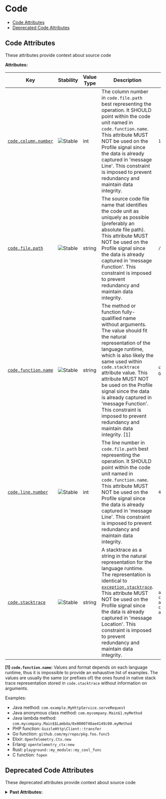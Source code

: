<!-- NOTE: THIS FILE IS AUTOGENERATED. DO NOT EDIT BY HAND. -->
<!-- see templates/registry/markdown/attribute_namespace.md.j2 -->

# Code

- [Code Attributes](#code-attributes)
- [Deprecated Code Attributes](#deprecated-code-attributes)

## Code Attributes

These attributes provide context about source code

**Attributes:**

| Key | Stability | Value Type | Description | Example Values |
|---|---|---|---|---|
| <a id="code-column-number" href="#code-column-number">`code.column.number`</a> | ![Stable](https://img.shields.io/badge/-stable-lightgreen) | int | The column number in `code.file.path` best representing the operation. It SHOULD point within the code unit named in `code.function.name`. This attribute MUST NOT be used on the Profile signal since the data is already captured in 'message Line'. This constraint is imposed to prevent redundancy and maintain data integrity. | `16` |
| <a id="code-file-path" href="#code-file-path">`code.file.path`</a> | ![Stable](https://img.shields.io/badge/-stable-lightgreen) | string | The source code file name that identifies the code unit as uniquely as possible (preferably an absolute file path). This attribute MUST NOT be used on the Profile signal since the data is already captured in 'message Function'. This constraint is imposed to prevent redundancy and maintain data integrity. | `/usr/local/MyApplication/content_root/app/index.php` |
| <a id="code-function-name" href="#code-function-name">`code.function.name`</a> | ![Stable](https://img.shields.io/badge/-stable-lightgreen) | string | The method or function fully-qualified name without arguments. The value should fit the natural representation of the language runtime, which is also likely the same used within `code.stacktrace` attribute value. This attribute MUST NOT be used on the Profile signal since the data is already captured in 'message Function'. This constraint is imposed to prevent redundancy and maintain data integrity. [1] | `com.example.MyHttpService.serveRequest`; `GuzzleHttp\Client::transfer`; `fopen` |
| <a id="code-line-number" href="#code-line-number">`code.line.number`</a> | ![Stable](https://img.shields.io/badge/-stable-lightgreen) | int | The line number in `code.file.path` best representing the operation. It SHOULD point within the code unit named in `code.function.name`. This attribute MUST NOT be used on the Profile signal since the data is already captured in 'message Line'. This constraint is imposed to prevent redundancy and maintain data integrity. | `42` |
| <a id="code-stacktrace" href="#code-stacktrace">`code.stacktrace`</a> | ![Stable](https://img.shields.io/badge/-stable-lightgreen) | string | A stacktrace as a string in the natural representation for the language runtime. The representation is identical to [`exception.stacktrace`](/docs/exceptions/exceptions-spans.md#stacktrace-representation). This attribute MUST NOT be used on the Profile signal since the data is already captured in 'message Location'. This constraint is imposed to prevent redundancy and maintain data integrity. | `at com.example.GenerateTrace.methodB(GenerateTrace.java:13)\n at com.example.GenerateTrace.methodA(GenerateTrace.java:9)\n at com.example.GenerateTrace.main(GenerateTrace.java:5)` |

**[1] `code.function.name`:** Values and format depends on each language runtime, thus it is impossible to provide an exhaustive list of examples.
The values are usually the same (or prefixes of) the ones found in native stack trace representation stored in
`code.stacktrace` without information on arguments.

Examples:

* Java method: `com.example.MyHttpService.serveRequest`
* Java anonymous class method: `com.mycompany.Main$1.myMethod`
* Java lambda method: `com.mycompany.Main$$Lambda/0x0000748ae4149c00.myMethod`
* PHP function: `GuzzleHttp\Client::transfer`
* Go function: `github.com/my/repo/pkg.foo.func5`
* Elixir: `OpenTelemetry.Ctx.new`
* Erlang: `opentelemetry_ctx:new`
* Rust: `playground::my_module::my_cool_func`
* C function: `fopen`

## Deprecated Code Attributes

These deprecated attributes provide context about source code

<details>
<summary><b>Past Attributes:</b></summary>

| Key | Type | Summary | Example Values | Deprecation Explanation |
|---|---|---|---|---|
| <a id="code-column" href="#code-column">`code.column`</a> | int | Deprecated, use `code.column.number` | `16` |  Use `code.column.number` instead.  |
| <a id="code-filepath" href="#code-filepath">`code.filepath`</a> | string | Deprecated, use `code.file.path` instead | `/usr/local/MyApplication/content_root/app/index.php` |  Use `code.file.path` instead.  |
| <a id="code-function" href="#code-function">`code.function`</a> | string | Deprecated, use `code.function.name` instead | `serveRequest` |  Value should be included in `code.function.name` which is expected to be a fully-qualified name.  |
| <a id="code-lineno" href="#code-lineno">`code.lineno`</a> | int | Deprecated, use `code.line.number` instead | `42` |  Use `code.line.number` instead.  |
| <a id="code-namespace" href="#code-namespace">`code.namespace`</a> | string | Deprecated, namespace is now included into `code.function.name` | `com.example.MyHttpService` |  Value should be included in `code.function.name` which is expected to be a fully-qualified name.  |

</details>
